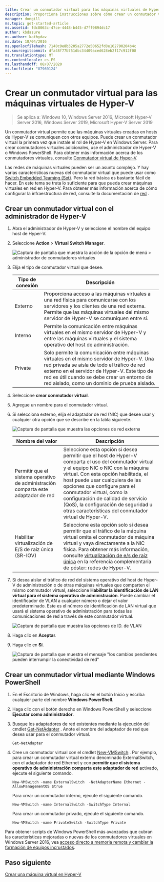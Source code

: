 ```yaml
---
title: Crear un conmutador virtual para las máquinas virtuales de Hyper-V
description: Proporciona instrucciones sobre cómo crear un conmutador virtual con el administrador de Hyper-V o Windows PowerShell.
manager: dongill
ms.topic: get-started-article
ms.assetid: fdc8063c-47ce-4448-b445-d7ff9894dc17
author: kbdazure
ms.author: kathydav
ms.date: 10/04/2016
ms.openlocfilehash: 7140c9e8b3205a2772e50652fd0e162790204b4c
ms.sourcegitcommit: dfa48f77b751dbc34409aced628eb2f17c912f08
ms.translationtype: MT
ms.contentlocale: es-ES
ms.lasthandoff: 08/07/2020
ms.locfileid: "87960124"
---
```

# <a name="create-a-virtual-switch-for-hyper-v-virtual-machines"></a>Crear un conmutador virtual para las máquinas virtuales de Hyper-V

>Se aplica a: Windows 10, Windows Server 2016, Microsoft Hyper-V Server 2016, Windows Server 2019, Microsoft Hyper-V Server 2019

Un conmutador virtual permite que las máquinas virtuales creadas en hosts de Hyper-V se comuniquen con otros equipos. Puede crear un conmutador virtual la primera vez que instale el rol de Hyper-V en Windows Server. Para crear conmutadores virtuales adicionales, use el administrador de Hyper-V o Windows PowerShell. Para obtener más información acerca de los conmutadores virtuales, consulte [Conmutador virtual de Hyper-V](../../hyper-v-virtual-switch/Hyper-V-Virtual-Switch.md).

Las redes de máquinas virtuales pueden ser un asunto complejo. Y hay varias características nuevas del conmutador virtual que puede usar como [Switch Embedded Teaming (Set)](../../hyper-v-virtual-switch/RDMA-and-Switch-Embedded-Teaming.md#switch-embedded-teaming-set). Pero la red básica es bastante fácil de hacer. En este tema se trata lo suficiente para que pueda crear máquinas virtuales en red en Hyper-V. Para obtener más información acerca de cómo configurar la infraestructura de red, consulte la documentación de [red](../../../networking/index.yml) .

## <a name="create-a-virtual-switch-by-using-hyper-v-manager"></a>Crear un conmutador virtual con el administrador de Hyper-V

1.  Abra el administrador de Hyper-V y seleccione el nombre del equipo host de Hyper-V.

2.  Seleccione **Action**  >  **Virtual Switch Manager**.

    ![Captura de pantalla que muestra la acción de la opción de menú > administrador de conmutadores virtuales](../media/Hyper-V-Action-VSwitchManager.png)

3.  Elija el tipo de conmutador virtual que desee.

    |Tipo de conexión|Descripción|
    |-------------------|---------------|
    |Externo|Proporciona acceso a las máquinas virtuales a una red física para comunicarse con los servidores y los clientes de una red externa. Permite que las máquinas virtuales del mismo servidor de Hyper-V se comuniquen entre sí.|
    |Interno|Permite la comunicación entre máquinas virtuales en el mismo servidor de Hyper-V y entre las máquinas virtuales y el sistema operativo del host de administración.|
    |Private|Solo permite la comunicación entre máquinas virtuales en el mismo servidor de Hyper-V. Una red privada se aísla de todo el tráfico de red externo en el servidor de Hyper-V. Este tipo de red es útil cuando se debe crear un entorno de red aislado, como un dominio de prueba aislado.|

4.  Seleccione **crear conmutador virtual**.

5.  Agregue un nombre para el conmutador virtual.

6.  Si selecciona externo, elija el adaptador de red (NIC) que desee usar y cualquier otra opción que se describe en la tabla siguiente.

    ![Captura de pantalla que muestra las opciones de red externa](../media/Hyper-V-NewVSwitch-ExternalOptions.png)

    |Nombre del valor|Descripción|
    |----------------|---------------|
    |Permitir que el sistema operativo de administración comparta este adaptador de red|Seleccione esta opción si desea permitir que el host de Hyper-V comparta el uso del conmutador virtual y el equipo NIC o NIC con la máquina virtual. Con esta opción habilitada, el host puede usar cualquiera de las opciones que configure para el conmutador virtual, como la configuración de calidad de servicio (QoS), la configuración de seguridad u otras características del conmutador virtual de Hyper-V.|
    |Habilitar virtualización de E/S de raíz única (SR-IOV)|Seleccione esta opción solo si desea permitir que el tráfico de la máquina virtual omita el conmutador de máquina virtual y vaya directamente a la NIC física. Para obtener más información, consulte [virtualización de e/s de raíz única](https://technet.microsoft.com/library/dn641211.aspx#Sec4) en la referencia complementaria de póster: redes de Hyper-V.|

7.  Si desea aislar el tráfico de red del sistema operativo del host de Hyper-V de administración o de otras máquinas virtuales que comparten el mismo conmutador virtual, seleccione **Habilitar la identificación de LAN virtual para el sistema operativo de administración**. Puede cambiar el identificador de VLAN a cualquier número o dejar el valor predeterminado. Este es el número de identificación de LAN virtual que usará el sistema operativo de administración para todas las comunicaciones de red a través de este conmutador virtual.

    ![Captura de pantalla que muestra las opciones de ID. de VLAN](../media/Hyper-V-NewSwitch-VLAN.png)

8.  Haga clic en **Aceptar**.

9. Haga clic en **Sí**.

    ![Captura de pantalla que muestra el mensaje "los cambios pendientes pueden interrumpir la conectividad de red"](../media/Hyper-V-NewVSwitch-DisruptNetwork.png)

## <a name="create-a-virtual-switch-by-using-windows-powershell"></a>Crear un conmutador virtual mediante Windows PowerShell

1.  En el Escritorio de Windows, haga clic en el botón Inicio y escriba cualquier parte del nombre **Windows PowerShell**.

2.  Haga clic con el botón derecho en Windows PowerShell y seleccione **Ejecutar como administrador**.

3.  Busque los adaptadores de red existentes mediante la ejecución del cmdlet [Get-NetAdapter](https://technet.microsoft.com/library/jj130867.aspx) . Anote el nombre del adaptador de red que desea usar para el conmutador virtual.

    ```
    Get-NetAdapter
    ```

4.  Cree un conmutador virtual con el cmdlet [New-VMSwitch](https://technet.microsoft.com/library/hh848455.aspx) . Por ejemplo, para crear un conmutador virtual externo denominado ExternalSwitch, con el adaptador de red Ethernet y con **permitir que el sistema operativo de administración comparta este adaptador de red** activado, ejecute el siguiente comando.

    ```
    New-VMSwitch -name ExternalSwitch  -NetAdapterName Ethernet -AllowManagementOS $true
    ```

    Para crear un conmutador interno, ejecute el siguiente comando.

    ```
    New-VMSwitch -name InternalSwitch -SwitchType Internal
    ```

    Para crear un conmutador privado, ejecute el siguiente comando.

    ```
    New-VMSwitch -name PrivateSwitch -SwitchType Private
    ```

Para obtener scripts de Windows PowerShell más avanzados que cubran las características mejoradas o nuevas de los conmutadores virtuales en Windows Server 2016, vea [acceso directo a memoria remota y cambiar la formación de equipos incrustados](../../hyper-v-virtual-switch/RDMA-and-Switch-Embedded-Teaming.md).


## <a name="next-step"></a>Paso siguiente
[Crear una máquina virtual en Hyper-V](Create-a-virtual-machine-in-Hyper-V.md)



